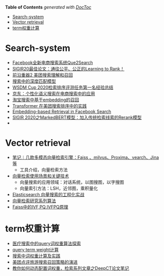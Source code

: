 <!-- START doctoc generated TOC please keep comment here to allow auto update -->
<!-- DON'T EDIT THIS SECTION, INSTEAD RE-RUN doctoc TO UPDATE -->
**Table of Contents**  *generated with [DocToc](https://github.com/thlorenz/doctoc)*

- [Search-system](#search-system)
- [Vector retrieval](#vector-retrieval)
- [term权重计算](#term%E6%9D%83%E9%87%8D%E8%AE%A1%E7%AE%97)

<!-- END doctoc generated TOC please keep comment here to allow auto update -->



# Search-system

- [Facebook全新电商搜索系统Que2Search](https://mp.weixin.qq.com/s/S18T913SeyrtVQadMmLPlA)
- [SIGIR20最佳论文：通往公平、公正的Learning to Rank！](https://mp.weixin.qq.com/s?__biz=MzIzMzYwNzY2NQ==&mid=2247485912&idx=1&sn=4f360828048866bca8138846351a80e6&chksm=e8825146dff5d8505f06c6598d04e9f0c3dab0d8dd6fe4c5eac1d42490b06e233c31d1ea2ef9&scene=21#wechat_redirect)
- [前沿重器2 美团搜索理解和召回](https://mp.weixin.qq.com/s?__biz=MzIzMzYwNzY2NQ==&mid=2247486004&idx=1&sn=2725794c67a9350cb3f9feabd4ee1736&chksm=e88252aadff5dbbcc41e48223e550469aee1a37dcaf2ee7d29b52fa174cfb0d7223dc5b4e5b3&scene=21#wechat_redirect)
- [搜索中的深度匹配模型](https://zhuanlan.zhihu.com/p/113244063)
- [WSDM Cup 2020检索排序评测任务第一名经验总结](https://zhuanlan.zhihu.com/p/116013450)
- [京东：个性化语义搜索在电商搜索中的应用](https://mp.weixin.qq.com/s/S9cw-pLIJSa4F9YvqE9uhw)
- [淘宝搜索中基于embedding的召回](https://mp.weixin.qq.com/s/775qZLQaH9IolmqvPz3Sjw)
- [Transformer 在美团搜索排序中的实践](https://mp.weixin.qq.com/s?__biz=MjM5NjQ5MTI5OA==&mid=2651751586&idx=1&sn=a61c9da125e9b7e68473b32e0278b0ea&chksm=bd125def8a65d4f9d20b682345365d5001e9c863d5046acf683da6116b265d168c0340754fc9&scene=21#wechat_redirect)
- [Embedding-based Retrieval in Facebook Search](https://zhuanlan.zhihu.com/p/152570715)
- [SIGIR 2020之MarkedBERT模型：加入传统检索线索的Rerank模型](https://zhuanlan.zhihu.com/p/175981489)
- 

# Vector retrieval

- [笔记︱几款多模态向量检索引擎：Faiss 、milvus、Proxima、vearch、Jina等](https://mp.weixin.qq.com/s/BbCVTOZ_sEyY9_7iWW1dNg)
  - 工具介绍，向量检索方法
- [向量检索使用场景和关键技术](https://mp.weixin.qq.com/s?__biz=MzkxMjM2MDIyNQ==&mid=2247504260&idx=1&sn=0e2ed82e21878373e8e93e67f470dfcb&source=41#wechat_redirect)
  - 向量搜索的应用领域：对话系统，以图搜图，以字搜图
  - 向量索引方法：LSH，近邻图，乘积量化
- [Elasticsearch 向量搜索的工程化实战](https://mp.weixin.qq.com/s/DtT5NhLOInIPgqbETzNOdg)
- [向量检索研究系列算法](https://mp.weixin.qq.com/s/hf7W8gpUAstNEBEnS9s7zQ)
- [Faiss中的IVF,PQ,IVFPQ原理](https://zhuanlan.zhihu.com/p/356373517)

# term权重计算
- [医疗搜索中的query词权重算法探索](https://mp.weixin.qq.com/s/WD4vcoA9Xp5tTSw7U6T4Pw)
- [query term weight计算](https://blog.csdn.net/madman188/article/details/51855265)
- [搜索中词权重计算及实践 ](https://www.cnblogs.com/sxron/p/9992538.html)
- [美团点评旅游搜索召回策略的演进](https://tech.meituan.com/2017/06/16/travel-search-strategy.html)
- [教你如何动态配置词权重，检索系列文章之DeepCT论文笔记](https://zhuanlan.zhihu.com/p/147935851)
